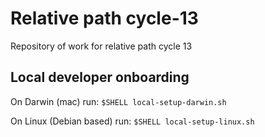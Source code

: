 # Relative path cycle-13

Repository of work for relative path cycle 13

## Local developer onboarding

On Darwin (mac) run: 
`$SHELL local-setup-darwin.sh`

On Linux (Debian based) run:
`$SHELL local-setup-linux.sh`

